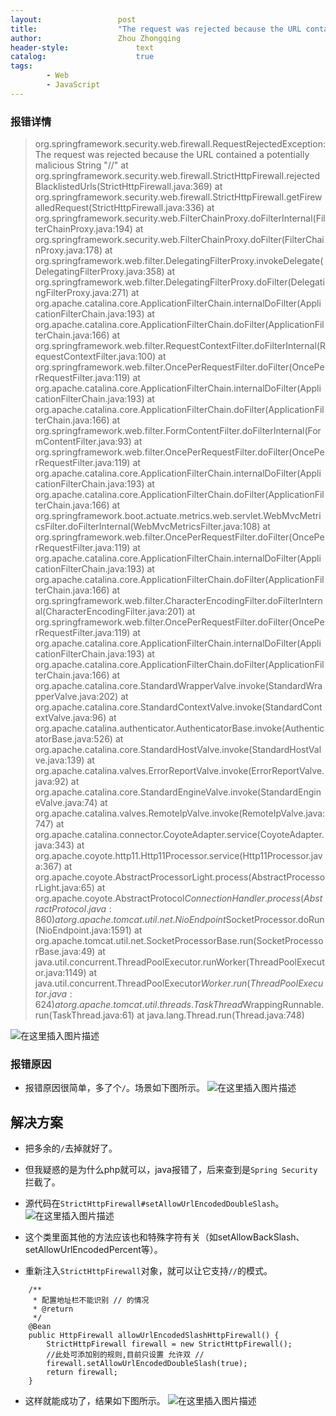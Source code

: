 ```yaml
---
layout:					post
title:					"The request was rejected because the URL contained a potentially malicious String “//“"
author:					Zhou Zhongqing
header-style:				text
catalog:					true
tags:
		- Web
		- JavaScript
---
```

### 报错详情
>org.springframework.security.web.firewall.RequestRejectedException: The request was rejected because the URL contained a potentially malicious String "//"
        at org.springframework.security.web.firewall.StrictHttpFirewall.rejectedBlacklistedUrls(StrictHttpFirewall.java:369)
        at org.springframework.security.web.firewall.StrictHttpFirewall.getFirewalledRequest(StrictHttpFirewall.java:336)
        at org.springframework.security.web.FilterChainProxy.doFilterInternal(FilterChainProxy.java:194)
        at org.springframework.security.web.FilterChainProxy.doFilter(FilterChainProxy.java:178)
        at org.springframework.web.filter.DelegatingFilterProxy.invokeDelegate(DelegatingFilterProxy.java:358)
        at org.springframework.web.filter.DelegatingFilterProxy.doFilter(DelegatingFilterProxy.java:271)
        at org.apache.catalina.core.ApplicationFilterChain.internalDoFilter(ApplicationFilterChain.java:193)
        at org.apache.catalina.core.ApplicationFilterChain.doFilter(ApplicationFilterChain.java:166)
        at org.springframework.web.filter.RequestContextFilter.doFilterInternal(RequestContextFilter.java:100)
        at org.springframework.web.filter.OncePerRequestFilter.doFilter(OncePerRequestFilter.java:119)
        at org.apache.catalina.core.ApplicationFilterChain.internalDoFilter(ApplicationFilterChain.java:193)
        at org.apache.catalina.core.ApplicationFilterChain.doFilter(ApplicationFilterChain.java:166)
        at org.springframework.web.filter.FormContentFilter.doFilterInternal(FormContentFilter.java:93)
        at org.springframework.web.filter.OncePerRequestFilter.doFilter(OncePerRequestFilter.java:119)
        at org.apache.catalina.core.ApplicationFilterChain.internalDoFilter(ApplicationFilterChain.java:193)
        at org.apache.catalina.core.ApplicationFilterChain.doFilter(ApplicationFilterChain.java:166)
        at org.springframework.boot.actuate.metrics.web.servlet.WebMvcMetricsFilter.doFilterInternal(WebMvcMetricsFilter.java:108)
        at org.springframework.web.filter.OncePerRequestFilter.doFilter(OncePerRequestFilter.java:119)
        at org.apache.catalina.core.ApplicationFilterChain.internalDoFilter(ApplicationFilterChain.java:193)
        at org.apache.catalina.core.ApplicationFilterChain.doFilter(ApplicationFilterChain.java:166)
        at org.springframework.web.filter.CharacterEncodingFilter.doFilterInternal(CharacterEncodingFilter.java:201)
        at org.springframework.web.filter.OncePerRequestFilter.doFilter(OncePerRequestFilter.java:119)
        at org.apache.catalina.core.ApplicationFilterChain.internalDoFilter(ApplicationFilterChain.java:193)
        at org.apache.catalina.core.ApplicationFilterChain.doFilter(ApplicationFilterChain.java:166)
        at org.apache.catalina.core.StandardWrapperValve.invoke(StandardWrapperValve.java:202)
        at org.apache.catalina.core.StandardContextValve.invoke(StandardContextValve.java:96)
        at org.apache.catalina.authenticator.AuthenticatorBase.invoke(AuthenticatorBase.java:526)
        at org.apache.catalina.core.StandardHostValve.invoke(StandardHostValve.java:139)
        at org.apache.catalina.valves.ErrorReportValve.invoke(ErrorReportValve.java:92)
        at org.apache.catalina.core.StandardEngineValve.invoke(StandardEngineValve.java:74)
        at org.apache.catalina.valves.RemoteIpValve.invoke(RemoteIpValve.java:747)
        at org.apache.catalina.connector.CoyoteAdapter.service(CoyoteAdapter.java:343)
        at org.apache.coyote.http11.Http11Processor.service(Http11Processor.java:367)
        at org.apache.coyote.AbstractProcessorLight.process(AbstractProcessorLight.java:65)
        at org.apache.coyote.AbstractProtocol$ConnectionHandler.process(AbstractProtocol.java:860)
        at org.apache.tomcat.util.net.NioEndpoint$SocketProcessor.doRun(NioEndpoint.java:1591)
        at org.apache.tomcat.util.net.SocketProcessorBase.run(SocketProcessorBase.java:49)
        at java.util.concurrent.ThreadPoolExecutor.runWorker(ThreadPoolExecutor.java:1149)
        at java.util.concurrent.ThreadPoolExecutor$Worker.run(ThreadPoolExecutor.java:624)
        at org.apache.tomcat.util.threads.TaskThread$WrappingRunnable.run(TaskThread.java:61)
        at java.lang.Thread.run(Thread.java:748)
        
![在这里插入图片描述](https://i-blog.csdnimg.cn/blog_migrate/f5f4992a03cab4444765283844f15459.png)
### 报错原因
- 报错原因很简单，多了个`/`。场景如下图所示。
![在这里插入图片描述](https://i-blog.csdnimg.cn/blog_migrate/9ab5665b5f3ad6c832dc7c92efb8bff5.png)


## 解决方案
- 把多余的`/`去掉就好了。
- 但我疑惑的是为什么php就可以，java报错了，后来查到是`Spring Security`拦截了。
- 源代码在`StrictHttpFirewall#setAllowUrlEncodedDoubleSlash`。
![在这里插入图片描述](https://i-blog.csdnimg.cn/blog_migrate/adecb9fb9592cd806eed588617b8bcc3.png)
- 这个类里面其他的方法应该也和特殊字符有关（如setAllowBackSlash、setAllowUrlEncodedPercent等）。

- 重新注入`StrictHttpFirewall`对象，就可以让它支持`//`的模式。

```
    /**
     * 配置地址栏不能识别 // 的情况
     * @return
     */
    @Bean
    public HttpFirewall allowUrlEncodedSlashHttpFirewall() {
        StrictHttpFirewall firewall = new StrictHttpFirewall();
        //此处可添加别的规则,目前只设置 允许双 //
        firewall.setAllowUrlEncodedDoubleSlash(true);
        return firewall;
    }
```
- 这样就能成功了，结果如下图所示。
![在这里插入图片描述](https://i-blog.csdnimg.cn/blog_migrate/0e976132e0447d20c253b47db05f62ee.png)


